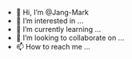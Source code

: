 - 👋 Hi, I’m @Jang-Mark
- 👀 I’m interested in ...
- 🌱 I’m currently learning ...
- 💞️ I’m looking to collaborate on ...
- 📫 How to reach me ...

<!---
Jang-Mark/Jang-Mark is a ✨ special ✨ repository because its `README.md` (this file) appears on your GitHub profile.
You can click the Preview link to take a look at your changes.
--->
